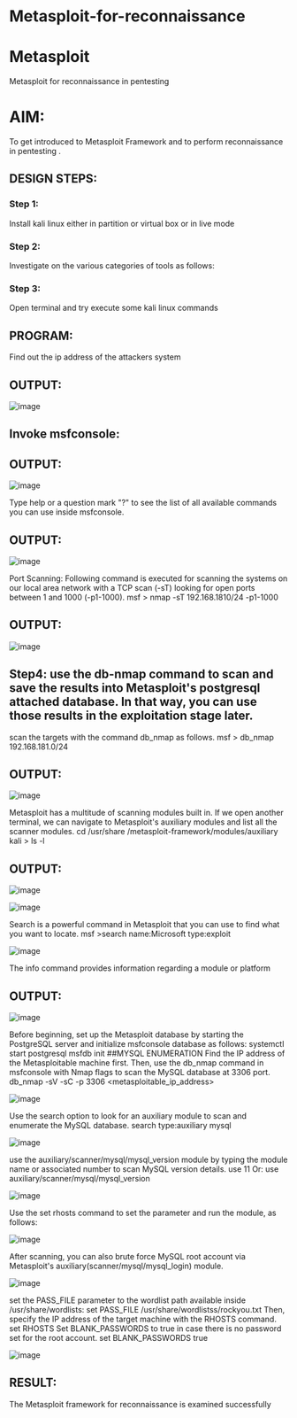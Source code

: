 # Metasploit-for-reconnaissance
# Metasploit
Metasploit for reconnaissance in pentesting

# AIM:

To get introduced to Metasploit Framework and to  perform reconnaissance  in pentesting .

## DESIGN STEPS:

### Step 1:

Install kali linux either in partition or virtual box or in live mode

### Step 2:

Investigate on the various categories of tools as follows:

### Step 3:

Open terminal and try execute some kali linux commands

## PROGRAM:
Find out the ip address of the attackers system


## OUTPUT:

![image](https://github.com/MohammedFaizal05/Metasploit-for-reconnaissance/assets/120553195/ac8aa168-27e0-4b3c-8296-a5345a9c48a3)

## Invoke msfconsole:
## OUTPUT:
![image](https://github.com/MohammedFaizal05/Metasploit-for-reconnaissance/assets/120553195/8a07b361-ec92-45c7-97bc-e518b4701c03)

Type help or a question mark "?" to see the list of all available commands you can use inside msfconsole.
## OUTPUT:
![image](https://github.com/MohammedFaizal05/Metasploit-for-reconnaissance/assets/120553195/7d7b42d4-028e-4259-ab77-61ad89bc5f80)

Port Scanning: Following command is executed for scanning the systems on our local area network with a TCP scan (-sT) looking for open ports between 1 and 1000 (-p1-1000). msf > nmap -sT 192.168.1810/24 -p1-1000

## OUTPUT:

![image](https://github.com/MohammedFaizal05/Metasploit-for-reconnaissance/assets/120553195/0c207914-611e-4036-a71f-a7ff6a8fb0f7)

 ## Step4: use the db-nmap command to scan and save the results into Metasploit's postgresql attached database. In that way, you can use those results in the exploitation stage later.

scan the targets with the command db_nmap as follows. msf > db_nmap 192.168.181.0/24

## OUTPUT:
![image](https://github.com/MohammedFaizal05/Metasploit-for-reconnaissance/assets/120553195/a63a5ab9-3a6b-46d7-b4e4-4ea30d9a0b5e)

Metasploit has a multitude of scanning modules built in. If we open another terminal, we can navigate to Metasploit's auxiliary modules and list all the scanner modules. cd /usr/share /metasploit-framework/modules/auxiliary kali > ls -l

## OUTPUT:

![image](https://github.com/MohammedFaizal05/Metasploit-for-reconnaissance/assets/120553195/f1bd1e99-4192-41fe-b4d6-f3a519f8212f)

![image](https://github.com/MohammedFaizal05/Metasploit-for-reconnaissance/assets/120553195/484d4671-215f-4b3b-b642-8e6a642f323b)

Search is a powerful command in Metasploit that you can use to find what you want to locate. msf >search name:Microsoft type:exploit

![image](https://github.com/MohammedFaizal05/Metasploit-for-reconnaissance/assets/120553195/ce0c89ee-0d52-44bd-bf49-70704b815bc5)

The info command provides information regarding a module or platform
## OUTPUT:

![image](https://github.com/MohammedFaizal05/Metasploit-for-reconnaissance/assets/120553195/ec3608f0-fb06-4f7e-ba15-38ff90114a2d)

Before beginning, set up the Metasploit database by starting the PostgreSQL server and initialize msfconsole database as follows: systemctl start postgresql msfdb init ##MYSQL ENUMERATION Find the IP address of the Metasploitable machine first. Then, use the db_nmap command in msfconsole with Nmap flags to scan the MySQL database at 3306 port. db_nmap -sV -sC -p 3306 <metasploitable_ip_address>

![image](https://github.com/MohammedFaizal05/Metasploit-for-reconnaissance/assets/120553195/f60ee985-91f9-4db7-abcc-16d31209d209)

Use the search option to look for an auxiliary module to scan and enumerate the MySQL database. search type:auxiliary mysql

![image](https://github.com/MohammedFaizal05/Metasploit-for-reconnaissance/assets/120553195/f04cff32-402a-4c9c-9cf2-e7f2bb4a27df)

use the auxiliary/scanner/mysql/mysql_version module by typing the module name or associated number to scan MySQL version details. use 11 Or: use auxiliary/scanner/mysql/mysql_version

![image](https://github.com/MohammedFaizal05/Metasploit-for-reconnaissance/assets/120553195/4872b6af-35ab-4ec1-853f-50441393769e)

Use the set rhosts command to set the parameter and run the module, as follows:

![image](https://github.com/MohammedFaizal05/Metasploit-for-reconnaissance/assets/120553195/7a0b7609-5eda-4469-a471-a9f2aec8342d)

After scanning, you can also brute force MySQL root account via Metasploit's auxiliary(scanner/mysql/mysql_login) module.

![image](https://github.com/MohammedFaizal05/Metasploit-for-reconnaissance/assets/120553195/75f82cbb-f436-408c-b374-5c4c1575bdf0)

set the PASS_FILE parameter to the wordlist path available inside /usr/share/wordlists: set PASS_FILE /usr/share/wordlistss/rockyou.txt Then, specify the IP address of the target machine with the RHOSTS command. set RHOSTS Set BLANK_PASSWORDS to true in case there is no password set for the root account. set BLANK_PASSWORDS true

![image](https://github.com/MohammedFaizal05/Metasploit-for-reconnaissance/assets/120553195/9c947d6e-3be6-4d96-ad3f-21eaae8a3416)


## RESULT:
The Metasploit framework for reconnaissance is  examined successfully
